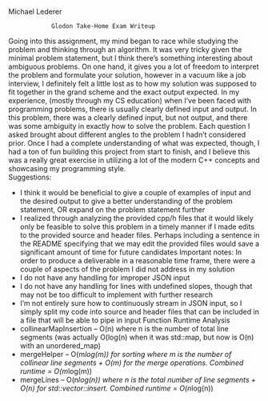 Michael Lederer

				Glodon Take-Home Exam Writeup
Going into this assignment, my mind began to race while studying the problem and thinking through an algorithm. It was very tricky given the minimal problem statement, but I think there’s something interesting about ambiguous problems. On one hand, it gives you a lot of freedom to interpret the problem and formulate your solution, however in a vacuum like a job interview, I definitely felt a little lost as to how my solution was supposed to fit together in the grand scheme and the exact output expected. 
In my experience, (mostly through my CS education) when I’ve been faced with programming problems, there is usually clearly defined input and output. In this problem, there was a clearly defined input, but not output, and there was some ambiguity in exactly how to solve the problem. Each question I asked brought about different angles to the problem I hadn’t considered prior. Once I had a complete understanding of what was expected, though, I had a ton of fun building this project from start to finish, and I believe this was a really great exercise in utilizing a lot of the modern C++ concepts and showcasing my programming style.  
Suggestions:
-	I think it would be beneficial to give a couple of examples of input and the desired output to give a better understanding of the problem statement, OR expand on the problem statement further
-	I realized through analyzing the provided cpp/h files that it would likely only be feasible to solve this problem in a timely manner if I made edits to the provided source and header files. Perhaps including a sentence in the README specifying that we may edit the provided files would save a significant amount of time for future candidates
Important notes:
In order to produce a deliverable in a reasonable time frame, there were a couple of aspects of the problem I did not address in my solution
-	I do not have any handling for improper JSON input
-	I do not have any handling for lines with undefined slopes, though that may not be too difficult to implement with further research
-	I’m not entirely sure how to continuously stream in JSON input, so I simply split my code into source and header files that can be included in a file that will be able to pipe in input
Function Runtime Analysis 
-	collinearMapInsertion – O(n) where n is the number of total line segments (was actually O(log(n) when it was std::map, but now is O(n) with an unordered_map)
-	mergeHelper – O(m*log(m)) for sorting where m is the number of collinear line segments + O(m) for the merge operations. Combined runtime = O(m*log(m))
-	mergeLines –  O(n*log(n)) where n is the total number of line segments + O(n) for std::vector::insert. Combined runtime = O(n*log(n))
